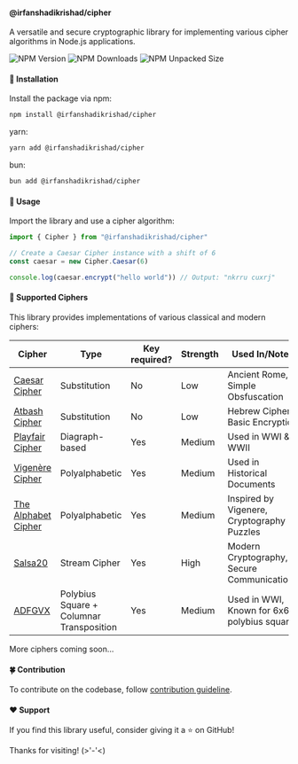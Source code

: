 #### @irfanshadikrishad/cipher

A versatile and secure cryptographic library for implementing various cipher algorithms in Node.js applications.

![NPM Version](https://img.shields.io/npm/v/%40irfanshadikrishad%2Fcipher?style=for-the-badge&labelColor=202020&color=81B29A)
![NPM Downloads](https://img.shields.io/npm/dw/%40irfanshadikrishad%2Fcipher?style=for-the-badge&labelColor=202020&color=BE9A60)
![NPM Unpacked Size](https://img.shields.io/npm/unpacked-size/%40irfanshadikrishad%2Fcipher?style=for-the-badge&labelColor=202020&color=655699)

#### 🚀 Installation

Install the package via npm:

```bash
npm install @irfanshadikrishad/cipher
```

yarn:

```bash
yarn add @irfanshadikrishad/cipher
```

bun:

```bash
bun add @irfanshadikrishad/cipher
```

#### 📖 Usage

Import the library and use a cipher algorithm:

```ts
import { Cipher } from "@irfanshadikrishad/cipher"

// Create a Caesar Cipher instance with a shift of 6
const caesar = new Cipher.Caesar(6)

console.log(caesar.encrypt("hello world")) // Output: "nkrru cuxrj"
```

#### 🔐 Supported Ciphers

This library provides implementations of various classical and modern ciphers:

| Cipher                                              | Type                                     | Key required? | Strength | Used In/Notes                              |
| --------------------------------------------------- | ---------------------------------------- | ------------- | -------- | ------------------------------------------ |
| [Caesar Cipher](/docs/en/ciphers/CAESAR.md)         | Substitution                             | No            | Low      | Ancient Rome, Simple Obsfuscation          |
| [Atbash Cipher](/docs/en/ciphers/ATBASH.md)         | Substitution                             | No            | Low      | Hebrew Cipher, Basic Encryption            |
| [Playfair Cipher](/docs/en/ciphers/PLAYFAIR.md)     | Diagraph-based                           | Yes           | Medium   | Used in WWI & WWII                         |
| [Vigenère Cipher](/docs/en/ciphers/VIGENERE.md)     | Polyalphabetic                           | Yes           | Medium   | Used in Historical Documents               |
| [The Alphabet Cipher](/docs/en/ciphers/ALPHABET.md) | Polyalphabetic                           | Yes           | Medium   | Inspired by Vigenere, Cryptography Puzzles |
| [Salsa20](/docs/en/ciphers/SALSA20.md)              | Stream Cipher                            | Yes           | High     | Modern Cryptography, Secure Communications |
| [ADFGVX](/docs/en/ciphers/ADFGVX.md)                | Polybius Square + Columnar Transposition | Yes           | Medium   | Used in WWI, Known for 6x6 polybius square |

More ciphers coming soon...

#### 🍀 Contribution

To contribute on the codebase, follow [contribution guideline](/docs/en/CONTRIBUTING.md).

#### ❤️ Support

If you find this library useful, consider giving it a ⭐ on GitHub!

Thanks for visiting! (>'-'<)

